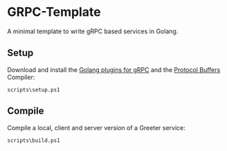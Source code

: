 # GRPC-Template

A minimal template to write gRPC based services in Golang.

## Setup

Download and install the [Golang plugins for gRPC](https://grpc.io/docs/languages/go/quickstart/) and the [Protocol Buffers](https://github.com/protocolbuffers/protobuf) Compiler:

    scripts\setup.ps1

## Compile

Compile a local, client and server version of a Greeter service:

    scripts\build.ps1
